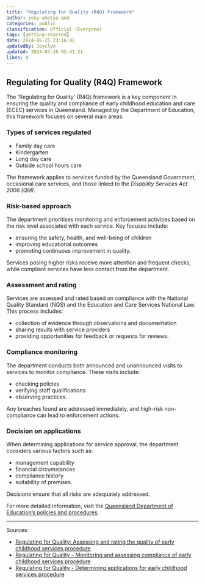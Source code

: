 ```yaml
---
title: "Regulating for Quality (R4Q) Framework"
author: jeny-amatya-qed
categories: public
classification: Official (Everyone)
tags: [getting-started]
date: 2024-06-25 23:16:42 
updatedBy: Joyclyn
updated: 2024-07-16 05:41:21 
likes: 0
---
```


## Regulating for Quality (R4Q) Framework

The 'Regulating for Quality' (R4Q) framework is a key component in ensuring the quality and compliance of early childhood education and care (ECEC) services in Queensland. Managed by the Department of Education, this framework focuses on several main areas:

### Types of services regulated

- Family day care
- Kindergarten
- Long day care
- Outside school hours care

The framework applies to services funded by the Queensland Government, occasional care services, and those linked to the *Disability Services Act 2006 (Qld)*.

### Risk-based approach

The department prioritises monitoring and enforcement activities based on the risk level associated with each service. Key focuses include:
- ensuring the safety, health, and well-being of children
- improving educational outcomes
- promoting continuous improvement in quality.

Services posing higher risks receive more attention and frequent checks, while compliant services have less contact from the department.

### Assessment and rating

Services are assessed and rated based on compliance with the National Quality Standard (NQS) and the Education and Care Services National Law. This process includes:
- collection of evidence through observations and documentation
- sharing results with service providers
- providing opportunities for feedback or requests for reviews.

### Compliance monitoring

The department conducts both announced and unannounced visits to services to monitor compliance. These visits include:
- checking policies
- verifying staff qualifications
- observing practices.

Any breaches found are addressed immediately, and high-risk non-compliance can lead to enforcement actions.

### Decision on applications

When determining applications for service approval, the department considers various factors such as:
- management capability
- financial circumstances
- compliance history
- suitability of premises.

Decisions ensure that all risks are adequately addressed.

For more detailed information, visit the [Queensland Department of Education’s policies and procedures](https://ppr.qed.qld.gov.au).

---

Sources:
- [Regulating for Quality: Assessing and rating the quality of early childhood services procedure](https://ppr.qed.qld.gov.au)
- [Regulating for Quality - Monitoring and assessing compliance of early childhood services procedure](https://ppr.qed.qld.gov.au)
- [Regulating for Quality - Determining applications for early childhood services procedure](https://ppr.qed.qld.gov.au)